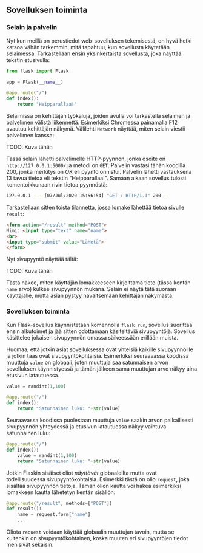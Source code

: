 ## Sovelluksen toiminta

### Selain ja palvelin

Nyt kun meillä on perustiedot web-sovelluksen tekemisestä, on hyvä hetki katsoa vähän tarkemmin, mitä tapahtuu, kun sovellusta käytetään selaimessa. Tarkastellaan ensin yksinkertaista sovellusta, joka näyttää tekstin etusivulla:

```python
from flask import Flask

app = Flask(__name__)

@app.route("/")
def index():
    return "Heipparallaa!"
```

Selaimissa on kehittäjän työkaluja, joiden avulla voi tarkastella selaimen ja palvelimen välistä liikennettä. Esimerkiksi Chromessa painamalla F12 avautuu kehittäjän näkymä. Välilehti `Network` näyttää, miten selain viestii palvelimen kanssa:

TODO: Kuva tähän

Tässä selain lähetti palvelimelle HTTP-pyynnön, jonka osoite on `http://127.0.0.1:5000/` ja metodi on `GET`. Palvelin vastasi tähän koodilla 200, jonka merkitys on _OK_ eli pyyntö onnistui. Palvelin lähetti vastauksena 13 tavua tietoa eli tekstin "Heipparallaa!". Samaan aikaan sovellus tulosti komentoikkunaan rivin tietoa pyynnöstä:

```bash
127.0.0.1 - - [07/Jul/2020 15:56:54] "GET / HTTP/1.1" 200 -
```

Tarkastellaan sitten toista tilannetta, jossa lomake lähettää tietoa sivulle `result`:

```html
<form action="/result" method="POST">
Nimi: <input type="text" name="name">
<br>
<input type="submit" value="Lähetä">
</form>
```

Nyt sivupyyntö näyttää tältä:

TODO: Kuva tähän

Tästä näkee, miten käyttäjän lomakkeeseen kirjoittama tieto (tässä kentän `name` arvo) kulkee sivupyynnön mukana. Selain ei näytä tätä suoraan käyttäjälle, mutta asian pystyy havaitsemaan kehittäjän näkymästä.

### Sovelluksen toiminta

Kun Flask-sovellus käynnistetään komennolla `flask run`, sovellus suorittaa ensin alkutoimet ja jää sitten odottamaan käsiteltäviä sivupyyntöjä. Sovellus käsittelee jokaisen sivupyynnön omassa säikeessään erillään muista.

Huomaa, että jotkin asiat sovelluksessa ovat yhteisiä kaikille sivupyynnöille ja jotkin taas ovat sivupyyntökohtaisia. Esimerkiksi seuraavassa koodissa muuttuja `value` on globaali, joten muuttuja saa satunnaisen arvon sovelluksen käynnistyessä ja tämän jälkeen sama muuttujan arvo näkyy aina etusivun latautuessa.

```python
value = randint(1,100)

@app.route("/")
def index():
    return "Satunnainen luku: "+str(value)
```

Seuraavassa koodissa puolestaan muuttuja `value` saakin arvon paikallisesti sivupyynnön yhteydessä ja etusivun latautuessa näkyy vaihtuva satunnainen luku:

```python
@app.route("/")
def index():
    value = randint(1,100)
    return "Satunnainen luku: "+str(value)
```

Jotkin Flaskin sisäiset oliot _näyttävät_ globaaleilta mutta ovat todellisuudessa sivupyyntökohtaisia. Esimerkki tästä on olio `request`, joka sisältää sivupyynnön tietoja. Tämän olion kautta voi hakea esimerkiksi lomakkeen kautta lähetetyn kentän sisällön:

```python
@app.route("/result", methods=["POST"])
def result():
    name = request.form["name"]
    ...
```

Oliota `request` voidaan käyttää globaalin muuttujan tavoin, mutta se kuitenkin on sivupyyntökohtainen, koska muuten eri sivupyyntöjen tiedot menisivät sekaisin.